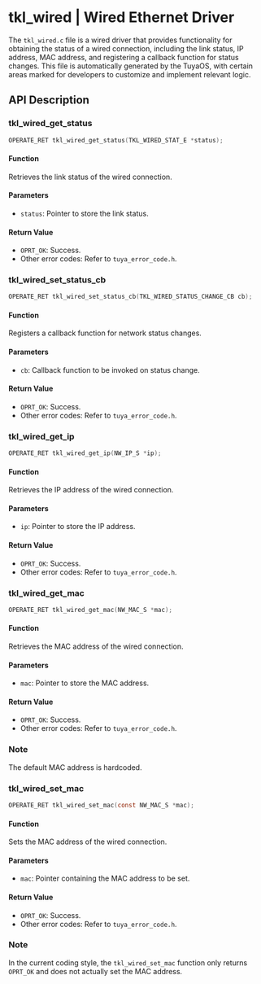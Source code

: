# tkl_wired | Wired Ethernet Driver

The `tkl_wired.c` file is a wired driver that provides functionality for obtaining the status of a wired connection, including the link status, IP address, MAC address, and registering a callback function for status changes. This file is automatically generated by the TuyaOS, with certain areas marked for developers to customize and implement relevant logic.

## API Description

### tkl_wired_get_status

```c
OPERATE_RET tkl_wired_get_status(TKL_WIRED_STAT_E *status);
```

#### Function

Retrieves the link status of the wired connection.

#### Parameters

- `status`: Pointer to store the link status.

#### Return Value

- `OPRT_OK`: Success.
- Other error codes: Refer to `tuya_error_code.h`.

### tkl_wired_set_status_cb

```c
OPERATE_RET tkl_wired_set_status_cb(TKL_WIRED_STATUS_CHANGE_CB cb);
```

#### Function

Registers a callback function for network status changes.

#### Parameters

- `cb`: Callback function to be invoked on status change.

#### Return Value

- `OPRT_OK`: Success.
- Other error codes: Refer to `tuya_error_code.h`.

### tkl_wired_get_ip

```c
OPERATE_RET tkl_wired_get_ip(NW_IP_S *ip);
```

#### Function

Retrieves the IP address of the wired connection.

#### Parameters

- `ip`: Pointer to store the IP address.

#### Return Value

- `OPRT_OK`: Success.
- Other error codes: Refer to `tuya_error_code.h`.

### tkl_wired_get_mac

```c
OPERATE_RET tkl_wired_get_mac(NW_MAC_S *mac);
```

#### Function

Retrieves the MAC address of the wired connection.

#### Parameters

- `mac`: Pointer to store the MAC address.

#### Return Value

- `OPRT_OK`: Success.
- Other error codes: Refer to `tuya_error_code.h`.

### Note

The default MAC address is hardcoded.

### tkl_wired_set_mac

```c
OPERATE_RET tkl_wired_set_mac(const NW_MAC_S *mac);
```

#### Function

Sets the MAC address of the wired connection.

#### Parameters

- `mac`: Pointer containing the MAC address to be set.

#### Return Value

- `OPRT_OK`: Success.
- Other error codes: Refer to `tuya_error_code.h`.

### Note

In the current coding style, the `tkl_wired_set_mac` function only returns `OPRT_OK` and does not actually set the MAC address.
